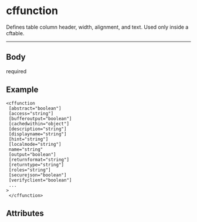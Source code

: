 # cffunction


Defines table column header, width, alignment, and text. Used only inside a cftable.

---
## Body
required

## Example
```
<cffunction
 [abstract="boolean"]
 [access="string"]
 [bufferoutput="boolean"]
 [cachedwithin="object"]
 [description="string"]
 [displayname="string"]
 [hint="string"]
 [localmode="string"]
 name="string"
 [output="boolean"]
 [returnformat="string"]
 [returntype="string"]
 [roles="string"]
 [securejson="boolean"]
 [verifyclient="boolean"]
 ...
> 
 </cffunction>
```
## Attributes
